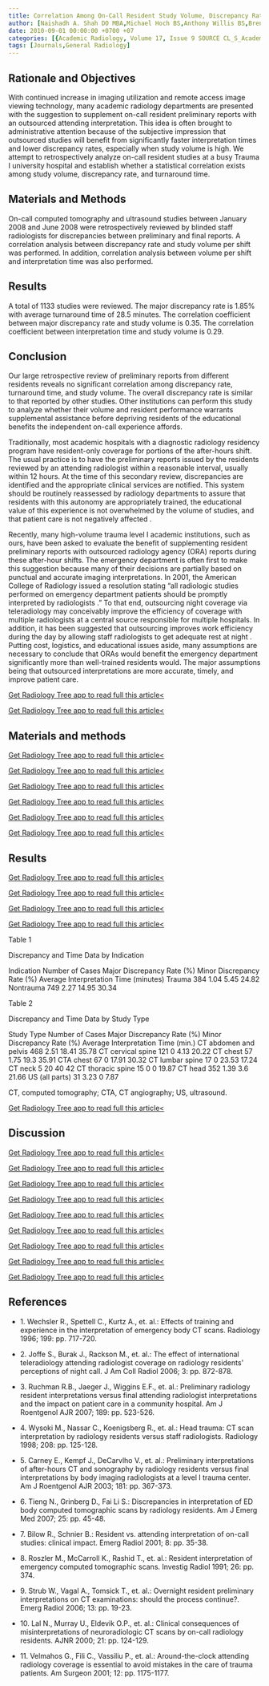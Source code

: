 ```yaml
---
title: Correlation Among On-Call Resident Study Volume, Discrepancy Rate, and Turnaround Time
author: [Naishadh A. Shah DO MBA,Michael Hoch BS,Anthony Willis BS,Brent Betts BS,Harshad K. Patel MD,Beverly L. Hershey MD]
date: 2010-09-01 00:00:00 +0700 +07
categories: [{Academic Radiology, Volume 17, Issue 9 SOURCE CL_S_AcademicRadiologyVolume17Issue9 1}]
tags: [Journals,General Radiology]
---
```

## Rationale and Objectives

With continued increase in imaging utilization and remote access image viewing technology, many academic radiology departments are presented with the suggestion to supplement on-call resident preliminary reports with an outsourced attending interpretation. This idea is often brought to administrative attention because of the subjective impression that outsourced studies will benefit from significantly faster interpretation times and lower discrepancy rates, especially when study volume is high. We attempt to retrospectively analyze on-call resident studies at a busy Trauma I university hospital and establish whether a statistical correlation exists among study volume, discrepancy rate, and turnaround time.

## Materials and Methods

On-call computed tomography and ultrasound studies between January 2008 and June 2008 were retrospectively reviewed by blinded staff radiologists for discrepancies between preliminary and final reports. A correlation analysis between discrepancy rate and study volume per shift was performed. In addition, correlation analysis between volume per shift and interpretation time was also performed.

## Results

A total of 1133 studies were reviewed. The major discrepancy rate is 1.85% with average turnaround time of 28.5 minutes. The correlation coefficient between major discrepancy rate and study volume is 0.35. The correlation coefficient between interpretation time and study volume is 0.29.

## Conclusion

Our large retrospective review of preliminary reports from different residents reveals no significant correlation among discrepancy rate, turnaround time, and study volume. The overall discrepancy rate is similar to that reported by other studies. Other institutions can perform this study to analyze whether their volume and resident performance warrants supplemental assistance before depriving residents of the educational benefits the independent on-call experience affords.

Traditionally, most academic hospitals with a diagnostic radiology residency program have resident-only coverage for portions of the after-hours shift. The usual practice is to have the preliminary reports issued by the residents reviewed by an attending radiologist within a reasonable interval, usually within 12 hours. At the time of this secondary review, discrepancies are identified and the appropriate clinical services are notified. This system should be routinely reassessed by radiology departments to assure that residents with this autonomy are appropriately trained, the educational value of this experience is not overwhelmed by the volume of studies, and that patient care is not negatively affected .

Recently, many high-volume trauma level I academic institutions, such as ours, have been asked to evaluate the benefit of supplementing resident preliminary reports with outsourced radiology agency (ORA) reports during these after-hour shifts. The emergency department is often first to make this suggestion because many of their decisions are partially based on punctual and accurate imaging interpretations. In 2001, the American College of Radiology issued a resolution stating “all radiologic studies performed on emergency department patients should be promptly interpreted by radiologists .” To that end, outsourcing night coverage via teleradiology may conceivably improve the efficiency of coverage with multiple radiologists at a central source responsible for multiple hospitals. In addition, it has been suggested that outsourcing improves work efficiency during the day by allowing staff radiologists to get adequate rest at night . Putting cost, logistics, and educational issues aside, many assumptions are necessary to conclude that ORAs would benefit the emergency department significantly more than well-trained residents would. The major assumptions being that outsourced interpretations are more accurate, timely, and improve patient care.

[Get Radiology Tree app to read full this article<](https://clinicalpub.com/app)

[Get Radiology Tree app to read full this article<](https://clinicalpub.com/app)

## Materials and methods

[Get Radiology Tree app to read full this article<](https://clinicalpub.com/app)

[Get Radiology Tree app to read full this article<](https://clinicalpub.com/app)

[Get Radiology Tree app to read full this article<](https://clinicalpub.com/app)

[Get Radiology Tree app to read full this article<](https://clinicalpub.com/app)

[Get Radiology Tree app to read full this article<](https://clinicalpub.com/app)

[Get Radiology Tree app to read full this article<](https://clinicalpub.com/app)

## Results

[Get Radiology Tree app to read full this article<](https://clinicalpub.com/app)

[Get Radiology Tree app to read full this article<](https://clinicalpub.com/app)

[Get Radiology Tree app to read full this article<](https://clinicalpub.com/app)

[Get Radiology Tree app to read full this article<](https://clinicalpub.com/app)

Table 1


Discrepancy and Time Data by Indication


Indication Number of Cases Major Discrepancy Rate (%) Minor Discrepancy Rate (%) Average Interpretation Time (minutes) Trauma 384 1.04 5.45 24.82 Nontrauma 749 2.27 14.95 30.34

Table 2


Discrepancy and Time Data by Study Type


Study Type Number of Cases Major Discrepancy Rate (%) Minor Discrepancy Rate (%) Average Interpretation Time (min.) CT abdomen and pelvis 468 2.51 18.41 35.78 CT cervical spine 121 0 4.13 20.22 CT chest 57 1.75 19.3 35.91 CTA chest 67 0 17.91 30.32 CT lumbar spine 17 0 23.53 17.24 CT neck 5 20 40 42 CT thoracic spine 15 0 0 19.87 CT head 352 1.39 3.6 21.66 US (all parts) 31 3.23 0 7.87

CT, computed tomography; CTA, CT angiography; US, ultrasound.


[Get Radiology Tree app to read full this article<](https://clinicalpub.com/app)

## Discussion

[Get Radiology Tree app to read full this article<](https://clinicalpub.com/app)

[Get Radiology Tree app to read full this article<](https://clinicalpub.com/app)

[Get Radiology Tree app to read full this article<](https://clinicalpub.com/app)

[Get Radiology Tree app to read full this article<](https://clinicalpub.com/app)

[Get Radiology Tree app to read full this article<](https://clinicalpub.com/app)

[Get Radiology Tree app to read full this article<](https://clinicalpub.com/app)

[Get Radiology Tree app to read full this article<](https://clinicalpub.com/app)

[Get Radiology Tree app to read full this article<](https://clinicalpub.com/app)

[Get Radiology Tree app to read full this article<](https://clinicalpub.com/app)

## References

- 1\. Wechsler R., Spettell C., Kurtz A., et. al.: Effects of training and experience in the interpretation of emergency body CT scans. Radiology 1996; 199: pp. 717-720.


- 2\. Joffe S., Burak J., Rackson M., et. al.: The effect of international teleradiology attending radiologist coverage on radiology residents' perceptions of night call. J Am Coll Radiol 2006; 3: pp. 872-878.


- 3\. Ruchman R.B., Jaeger J., Wiggins E.F., et. al.: Preliminary radiology resident interpretations versus final attending radiologist interpretations and the impact on patient care in a community hospital. Am J Roentgenol AJR 2007; 189: pp. 523-526.


- 4\. Wysoki M., Nassar C., Koenigsberg R., et. al.: Head trauma: CT scan interpretation by radiology residents versus staff radiologists. Radiology 1998; 208: pp. 125-128.


- 5\. Carney E., Kempf J., DeCarvlho V., et. al.: Preliminary interpretations of after-hours CT and sonography by radiology residents versus final interpretations by body imaging radiologists at a level I trauma center. Am J Roentgenol AJR 2003; 181: pp. 367-373.


- 6\. Tieng N., Grinberg D., Fai Li S.: Discrepancies in interpretation of ED body computed tomographic scans by radiology residents. Am J Emerg Med 2007; 25: pp. 45-48.


- 7\. Bilow R., Schnier B.: Resident vs. attending interpretation of on-call studies: clinical impact. Emerg Radiol 2001; 8: pp. 35-38.


- 8\. Roszler M., McCarroll K., Rashid T., et. al.: Resident interpretation of emergency computed tomographic scans. Investig Radiol 1991; 26: pp. 374.


- 9\. Strub W., Vagal A., Tomsick T., et. al.: Overnight resident preliminary interpretations on CT examinations: should the process continue?. Emerg Radiol 2006; 13: pp. 19-23.


- 10\. Lal N., Murray U., Eldevik O.P., et. al.: Clinical consequences of misinterpretations of neuroradiologic CT scans by on-call radiology residents. AJNR 2000; 21: pp. 124-129.


- 11\. Velmahos G., Fili C., Vassiliu P., et. al.: Around-the-clock attending radiology coverage is essential to avoid mistakes in the care of trauma patients. Am Surgeon 2001; 12: pp. 1175-1177.